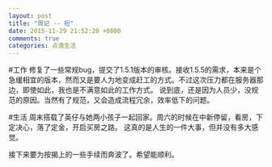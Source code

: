 ```yaml
---
layout: post
title: "周记 -- 短"
date: 2015-11-29 21:52:28 +0800
comments: true
categories: 点滴生活
---
```

#工作
修复了一些常规bug，提交了1.5.1版本的审核。接收1.5.5的需求，本来是个急缓相宜的版本，然而又是要人为地变成赶工的方式。不过这次压力都在服务器那边，即使如此，我也是不满意如此的工作方式。
说到底，还是因为人员少，没规范的原因。当然有了规范，又会造成流程冗余，效率低下的问题。

#生活
周末搭载了英仔与她两小孩子一起回家。周六的时候在中新停留，看房，下定决心，落了定金，开启买房之路。
这真的是人生的一件大事，但并没有多大感觉。

接下来要为按揭上的一些手续而奔波了。希望能顺利。
